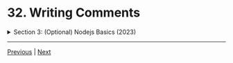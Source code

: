 # 32. Writing Comments

<details>
  <summary> Section 3: (Optional) Nodejs Basics (2023) </summary>

  -   [Codebase: 32. Writing Comments](../codebase/discord-bots/basics-nodejs/)

</details>

---

[Previous](./31_Weight-Converter-Program.md) | [Next](./33_Convert-Milliseconds-to-Date-and-Time.md)